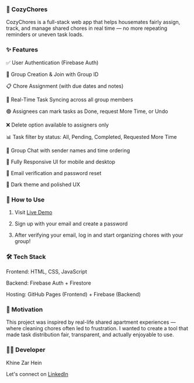 ### 🌿 CozyChores
CozyChores is a full-stack web app that helps housemates fairly assign, track, and manage shared chores in real time — no more repeating reminders or uneven task loads.

### ✨ Features

✅ User Authentication (Firebase Auth)

👥 Group Creation & Join with Group ID

📋 Chore Assignment (with due dates and notes)

🔄 Real-Time Task Syncing across all group members

🟢 Assignees can mark tasks as Done, request More Time, or Undo

❌ Delete option available to assigners only

📊 Task filter by status: All, Pending, Completed, Requested More Time

💬 Group Chat with sender names and time ordering

📱 Fully Responsive UI for mobile and desktop

📛 Email verification and password reset

🎨 Dark theme and polished UX

### 🚀 How to Use

1. Visit [Live Demo](https://khine12.github.io/CozyChores/)
   
2. Sign up with your email and create a password
   
3. After verifying your email, log in and start organizing chores with your group!

### 🛠️ Tech Stack

Frontend: HTML, CSS, JavaScript

Backend: Firebase Auth + Firestore

Hosting: GitHub Pages (Frontend) + Firebase (Backend)


### 🎯 Motivation

This project was inspired by real-life shared apartment experiences — where cleaning chores often led to frustration. I wanted to create a tool that made task distribution fair, transparent, and actually enjoyable to use.

### 🙋‍♀️ Developer

Khine Zar Hein

Let's connect on [LinkedIn](https://www.linkedin.com/in/khine-zar-hein)

